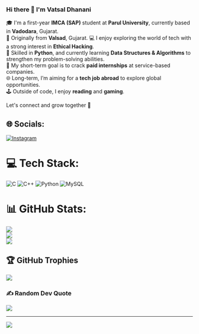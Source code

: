### Hi there 👋 I'm Vatsal Dhanani

 🎓 I'm a first-year **IMCA (SAP)** student at **Parul University**, currently based in **Vadodara**, Gujarat.  
 🏡 Originally from **Valsad**, Gujarat.
 💻 I enjoy exploring the world of tech with a strong interest in **Ethical Hacking**.  
 🐍 Skilled in **Python**, and currently learning **Data Structures & Algorithms** to strengthen my problem-solving abilities.  
 🎯 My short-term goal is to crack **paid internships** at service-based companies.  
 🌐 Long-term, I’m aiming for a **tech job abroad** to explore global opportunities.  
 🕹️ Outside of code, I enjoy **reading** and **gaming**.

Let's connect and grow together 🚀


## 🌐 Socials:
[![Instagram](https://img.shields.io/badge/Instagram-%23E4405F.svg?logo=Instagram&logoColor=white)](https://instagram.com/__.vatsall.11) 

# 💻 Tech Stack:
![C](https://img.shields.io/badge/c-%2300599C.svg?style=for-the-badge&logo=c&logoColor=white) ![C++](https://img.shields.io/badge/c++-%2300599C.svg?style=for-the-badge&logo=c%2B%2B&logoColor=white) ![Python](https://img.shields.io/badge/python-3670A0?style=for-the-badge&logo=python&logoColor=ffdd54) ![MySQL](https://img.shields.io/badge/mysql-4479A1.svg?style=for-the-badge&logo=mysql&logoColor=white)
# 📊 GitHub Stats:
![](https://github-readme-stats.vercel.app/api?username=VatsaL-99&theme=blueberry&hide_border=false&include_all_commits=false&count_private=false)<br/>
![](https://nirzak-streak-stats.vercel.app/?user=VatsaL-99&theme=blueberry&hide_border=false)<br/>
![](https://github-readme-stats.vercel.app/api/top-langs/?username=VatsaL-99&theme=blueberry&hide_border=false&include_all_commits=false&count_private=false&layout=compact)

## 🏆 GitHub Trophies
![](https://github-profile-trophy.vercel.app/?username=VatsaL-99&theme=dracula&no-frame=false&no-bg=false&margin-w=4)

### ✍️ Random Dev Quote
![](https://quotes-github-readme.vercel.app/api?type=horizontal&theme=dark)

---
[![](https://visitcount.itsvg.in/api?id=VatsaL-99&icon=0&color=0)](https://visitcount.itsvg.in)

<!-- Proudly created with GPRM ( https://gprm.itsvg.in ) -->
